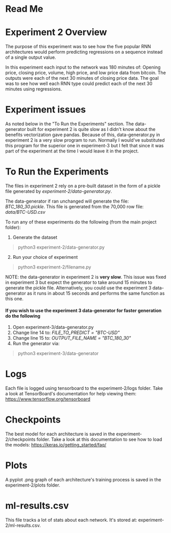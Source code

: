 # Read Me

# Experiment 2 Overview
The purpose of this experiment was to see how the five popular RNN architectures would perform predicting regressions on a sequence instead of a single output value.

In this experiment each input to the network was 180 minutes of: Opening price, closing price, volume, high price, and low price data from bitcoin. The outputs were each of the next 30 minutes of closing price data. The goal was to see how well each RNN type could predict each of the next 30 minutes using regressions.

# Experiment issues
As noted below in the "To Run the Experiments" section. The data-generator built for experiment 2 is quite slow as I didn't know about the benefits vectorization gave pandas. Because of this, data-generator.py in experiment 2 is a very slow program to run. Normally I would've substituted this program for the superior one in experiment-3 but I felt that since it was part of the experiment at the time I would leave it in the project.

# To Run the Experiments
The files in experiment 2 rely on a pre-built dataset in the form of a pickle file generated by *experiment-2/data-generator.py*.

The data-generator if ran unchanged will generate the file: *BTC_180_30.pickle*. This file is generated from the 70,000 row file: *data/BTC-USD.csv*

To run any of these experiments do the following (from the main project folder):
1. Generate the dataset 
> python3 experiment-2/data-generator.py
2. Run your choice of experiment
> python3 experiment-2/filename.py

NOTE: the data-generator in experiment 2 is **very slow**. This issue was fixed in experiment 3 but expect the generator to take around 15 minutes to generate the pickle file. Alternatively, you could use the experiment 3 data-generator as it runs in about 15 seconds and performs the same function as this one.

#### If you wish to use the experiment 3 data-generator for faster generation do the following
1. Open experiment-3/data-generator.py
2. Change line 14 to: *FILE_TO_PREDICT = "BTC-USD"*
3. Change line 15 to: *OUTPUT_FILE_NAME = "BTC_180_30"*
4. Run the generator via:
> python3 experiment-3/data-generator

# Logs
Each file is logged using tensorboard to the experiment-2/logs folder. 
Take a look at TensorBoard's documentation for help viewing them: https://www.tensorflow.org/tensorboard

# Checkpoints
The best model for each architecture is saved in the experiment-2/checkpoints folder.
Take a look at this documentation to see how to load the models: https://keras.io/getting_started/faq/

# Plots
A pyplot .png graph of each architecture's training process is saved in the experiment-2/plots folder.

# ml-results.csv
This file tracks a lot of stats about each network. It's stored at: experiment-2/ml-results.csv.